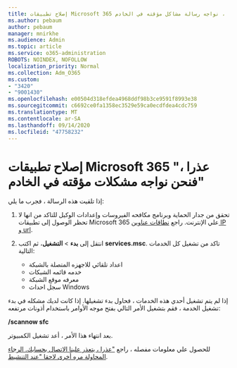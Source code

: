 ```yaml
---
title: إصلاح تطبيقات Microsoft 365 عذرا ، نواجه رسالة مشاكل مؤقته في الخادم
ms.author: pebaum
author: pebaum
manager: mnirkhe
ms.audience: Admin
ms.topic: article
ms.service: o365-administration
ROBOTS: NOINDEX, NOFOLLOW
localization_priority: Normal
ms.collection: Adm_O365
ms.custom:
- "3420"
- "9001430"
ms.openlocfilehash: e00504d318efdea4968ddf98b3ce9591f8993e38
ms.sourcegitcommit: c6692ce0fa1358ec3529e59ca0ecdfdea4cdc759
ms.translationtype: MT
ms.contentlocale: ar-SA
ms.lasthandoff: 09/14/2020
ms.locfileid: "47758232"
---
```

# <a name="fixing-the-microsoft-365-apps-sorry-we-are-having-temporary-server-issues-message"></a>إصلاح تطبيقات Microsoft 365 "عذرا ، فنحن نواجه مشكلات مؤقته في الخادم"

إذا تلقيت هذه الرسالة ، فجرب ما يلي:

1. تحقق من جدار الحماية وبرنامج مكافحه الفيروسات وإعدادات الوكيل للتاكد من انها لا تحظر الوصول إلى تطبيقات Microsoft 365 علي الإنترنت. راجع [نطاقات عناوين IP و url](https://docs.microsoft.com/office365/enterprise/urls-and-ip-address-ranges).

2. انتقل إلى **بدء**  >  **التشغيل**، ثم اكتب **services.msc**. تاكد من تشغيل كل الخدمات التالية:
    - اعداد تلقائي للاجهزه المتصلة بالشبكة
    - خدمه قائمه الشبكات
    - معرفه موقع الشبكة
    - سجل احداث Windows

إذا لم يتم تشغيل أحدي هذه الخدمات ، فحاول بدء تشغيلها. إذا كانت لديك مشكله في بدء تشغيل الخدمة ، فقم بتشغيل الأمر التالي بفتح موجه الأوامر باستخدام أذونات مرتفعه:

**/scannow sfc**

بعد انتهاء هذا الأمر ، أعد تشغيل الكمبيوتر.

للحصول علي معلومات مفصله ، راجع ["عذرا ، يتعذر علينا الاتصال بحسابك. الرجاء المحاولة مره أخرى لاحقا "عند التنشيط](https://docs.microsoft.com/office/troubleshoot/activation-installation/issue-when-activate-office-from-office-365).